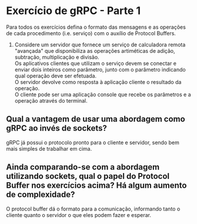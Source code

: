 # Exercício de gRPC - Parte 1  

Para todos os exercícios defina o formato das mensagens e as operações de cada procedimento (i.e. serviço) com o auxílio de Protocol Buffers.  

1. Considere um servidor que fornece um serviço de calculadora remota "avançada" que disponibiliza as operações artiméticas de adição, subtração, multiplicação e divisão.  
Os aplicativos clientes que utilizam o serviço devem se conectar e enviar dois inteiros como parâmetro, junto com o parâmetro indicando qual operação deve ser efetuada.  
O servidor devolve como resposta à aplicação cliente o resultado da operação.  
O cliente pode ser uma aplicação console que recebe os parâmetros e a operação através do terminal.  

## Qual a vantagem de usar uma abordagem como gRPC ao invés de sockets?  
gRPC já possui o protocolo pronto para o cliente e servidor, sendo bem mais simples de trabalhar em cima.  
  
## Ainda comparando-se com a abordagem utilizando sockets, qual o papel do Protocol Buffer nos exercícios acima? Há algum aumento de complexidade?  
O protocol buffer dá o formato para a comunicação, informando tanto o cliente quanto o servidor o que eles podem fazer e esperar.  